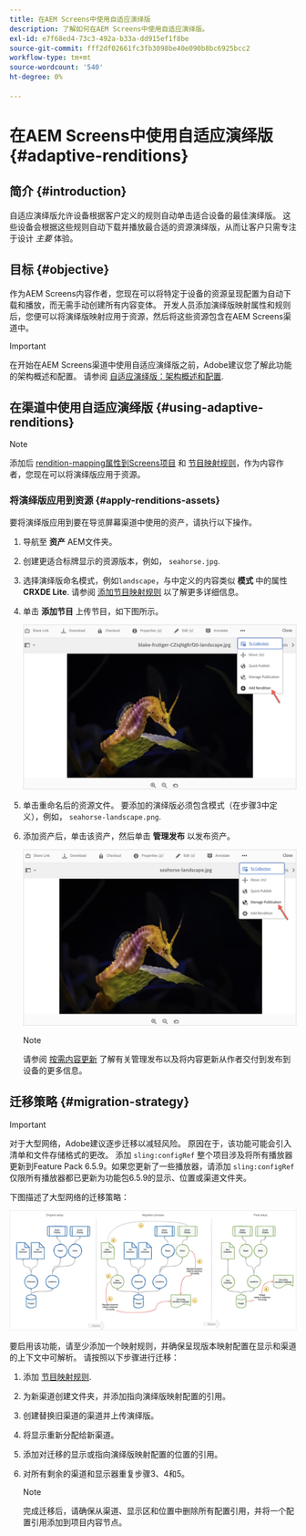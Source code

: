 ```yaml
---
title: 在AEM Screens中使用自适应演绎版
description: 了解如何在AEM Screens中使用自适应演绎版。
exl-id: e7f68ed4-73c3-492a-b33a-dd915ef1f8be
source-git-commit: fff2df02661fc3fb3098be40e090b8bc6925bcc2
workflow-type: tm+mt
source-wordcount: '540'
ht-degree: 0%

---
```


# 在AEM Screens中使用自适应演绎版 {#adaptive-renditions}

## 简介 {#introduction}

自适应演绎版允许设备根据客户定义的规则自动单击适合设备的最佳演绎版。 这些设备会根据这些规则自动下载并播放最合适的资源演绎版，从而让客户只需专注于设计 *主要* 体验。

## 目标 {#objective}

作为AEM Screens内容作者，您现在可以将特定于设备的资源呈现配置为自动下载和播放，而无需手动创建所有内容变体。
开发人员添加演绎版映射属性和规则后，您便可以将演绎版映射应用于资源，然后将这些资源包含在AEM Screens渠道中。

>[!IMPORTANT]
>在开始在AEM Screens渠道中使用自适应演绎版之前，Adobe建议您了解此功能的架构概述和配置。 请参阅 [自适应演绎版：架构概述和配置](/help/user-guide/adaptive-renditions.md).

## 在渠道中使用自适应演绎版 {#using-adaptive-renditions}

>[!NOTE]
>添加后 [rendition-mapping属性到Screens项目](/help/user-guide/adaptive-renditions.md#rendition-mapping-new) 和 [节目映射规则](/help/user-guide/adaptive-renditions.md#add-rendition-mapping-rules)，作为内容作者，您现在可以将演绎版应用于资源。

### 将演绎版应用到资源 {#apply-renditions-assets}

要将演绎版应用到要在导览屏幕渠道中使用的资产，请执行以下操作。

1. 导航至 **资产** AEM文件夹。
1. 创建更适合标牌显示的资源版本，例如， `seahorse.jpg`.
1. 选择演绎版命名模式，例如`landscape`，与中定义的内容类似 **模式** 中的属性 **CRXDE Lite**. 请参阅 [添加节目映射规则](/help/user-guide/adaptive-renditions.md#add-rendition-mapping-rules) 以了解更多详细信息。
1. 单击 **添加节目** 上传节目，如下图所示。

   ![图像](/help/user-guide/assets/adaptive-renditions/manage-pub-asset2.png)

1. 单击重命名后的资源文件。 要添加的演绎版必须包含模式（在步骤3中定义），例如， `seahorse-landscape.png`.
1. 添加资产后，单击该资产，然后单击 **管理发布** 以发布资产。

   ![图像](/help/user-guide/assets/adaptive-renditions/manage-pub-asset1.png)

   >[!NOTE]
   >请参阅 [按需内容更新](https://experienceleague.adobe.com/en/docs/experience-manager-screens/user-guide/authoring/content-updates/on-demand-content) 了解有关管理发布以及将内容更新从作者交付到发布到设备的更多信息。

## 迁移策略 {#migration-strategy}

>[!IMPORTANT]
>对于大型网络，Adobe建议逐步迁移以减轻风险。 原因在于，该功能可能会引入清单和文件存储格式的更改。 添加 `sling:configRef` 整个项目涉及将所有播放器更新到Feature Pack 6.5.9。如果您更新了一些播放器，请添加 `sling:configRef` 仅限所有播放器都已更新为功能包6.5.9的显示、位置或渠道文件夹。

下图描述了大型网络的迁移策略：

![图像](/help/user-guide/assets/adaptive-renditions/migration-strategy1.png)

要启用该功能，请至少添加一个映射规则，并确保呈现版本映射配置在显示和渠道的上下文中可解析。 请按照以下步骤进行迁移：

1. 添加 [节目映射规则](/help/user-guide/adaptive-renditions.md).
1. 为新渠道创建文件夹，并添加指向演绎版映射配置的引用。
1. 创建替换旧渠道的渠道并上传演绎版。
1. 将显示重新分配给新渠道。
1. 添加对迁移的显示或指向演绎版映射配置的位置的引用。
1. 对所有剩余的渠道和显示器重复步骤3、4和5。

   >[!NOTE]
   >完成迁移后，请确保从渠道、显示区和位置中删除所有配置引用，并将一个配置引用添加到项目内容节点。
